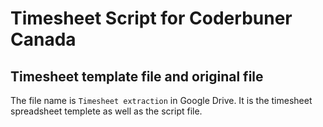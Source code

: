 # Timesheet Script for Coderbuner Canada

## Timesheet template file and original file

The file name is `Timesheet extraction` in Google Drive. It is the timesheet spreadsheet templete as well as the script file.